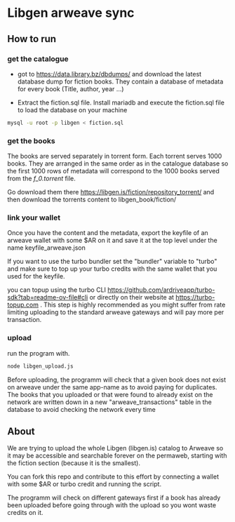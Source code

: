 # Libgen arweave sync

## How to run

### get the catalogue
- got to https://data.library.bz/dbdumps/ and download the latest database dump for fiction books. 
They contain a database of metadata for every book (Title, author, year ...)


 - Extract the fiction.sql file. Install mariadb and execute the fiction.sql file to load the database on your machine

 ```bash
 mysql -u root -p libgen < fiction.sql
 ```

### get the books

The books are served separately in torrent form. 
Each torrent serves 1000 books. They are arranged in the same order as in the catalogue database so the first 1000 rows of metadata will correspond to the 1000 books served from the *f_0.torrent* file.

Go download them there https://libgen.is/fiction/repository_torrent/ and then download the torrents content to libgen_book/fiction/

### link your wallet

Once you have the content and the metadata, export the keyfile of an arweave wallet with some $AR on it and save it at the top level under the name keyfile_arweave.json

If you want to use the turbo bundler set the "bundler" variable to "turbo" and make sure to top up your turbo credits with the same wallet that you used for the keyfile.

you can topup using the turbo CLI https://github.com/ardriveapp/turbo-sdk?tab=readme-ov-file#cli or directly on their website at https://turbo-topup.com .
This step is highly recommended as you might suffer from rate limiting uploading to the standard arweave gateways and will pay more per transaction.


### upload

run the program with.

```bash
node libgen_upload.js
```

Before uploading, the programm will check that a given book does not exist on arweave under the same app-name as to avoid paying for duplicates.
The books that you uploaded or that were found to already exist on the network are written down in a new "arweave_transactions" table in the database to avoid checking the network every time

## About

We are trying to upload the whole Libgen (libgen.is) catalog to Arweave so it may be accessible and searchable forever on the permaweb, starting with the fiction section (because it is the smallest).

You can fork this repo and contribute to this effort by connecting a wallet with some $AR or turbo credit and running the script. 

The programm will check on different gateways first if a book has already been uploaded before going through with the upload so you wont waste credits on it.





